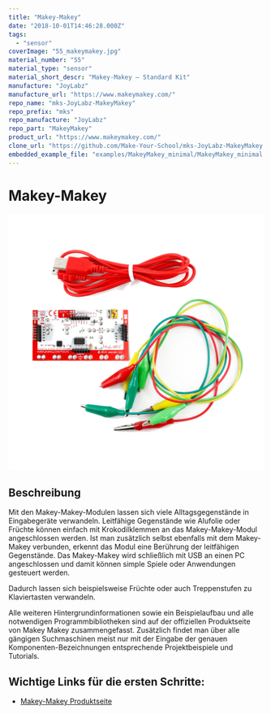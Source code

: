 ```yaml
---
title: "Makey-Makey"
date: "2018-10-01T14:46:28.000Z"
tags: 
  - "sensor"
coverImage: "55_makeymakey.jpg"
material_number: "55"
material_type: "sensor"
material_short_descr: "Makey-Makey – Standard Kit"
manufacture: "JoyLabz"
manufacture_url: "https://www.makeymakey.com/"
repo_name: "mks-JoyLabz-MakeyMakey"
repo_prefix: "mks"
repo_manufacture: "JoyLabz"
repo_part: "MakeyMakey"
product_url: "https://www.makeymakey.com/"
clone_url: "https://github.com/Make-Your-School/mks-JoyLabz-MakeyMakey.git"
embedded_example_file: "examples/MakeyMakey_minimal/MakeyMakey_minimal.ino"
---
```



# Makey-Makey

![Makey-Makey](./55_makeymakey.png)

## Beschreibung
Mit den Makey-Makey-Modulen lassen sich viele Alltagsgegenstände in Eingabegeräte verwandeln. Leitfähige Gegenstände wie Alufolie oder Früchte können einfach mit Krokodilklemmen an das Makey-Makey-Modul angeschlossen werden. Ist man zusätzlich selbst ebenfalls mit dem Makey-Makey verbunden, erkennt das Modul eine Berührung der leitfähigen Gegenstände. Das Makey-Makey wird schließlich mit USB an einen PC angeschlossen und damit können simple Spiele oder Anwendungen gesteuert werden.

Dadurch lassen sich beispielsweise Früchte oder auch Treppenstufen zu Klaviertasten verwandeln.

Alle weiteren Hintergrundinformationen sowie ein Beispielaufbau und alle notwendigen Programmbibliotheken sind auf der offiziellen Produktseite von Makey Makey zusammengefasst. Zusätzlich findet man über alle gängigen Suchmaschinen meist nur mit der Eingabe der genauen Komponenten-Bezeichnungen entsprechende Projektbeispiele und Tutorials.


<!-- infolist -->
## Wichtige Links für die ersten Schritte:

- [Makey-Makey Produktseite](https://www.makeymakey.com/)

